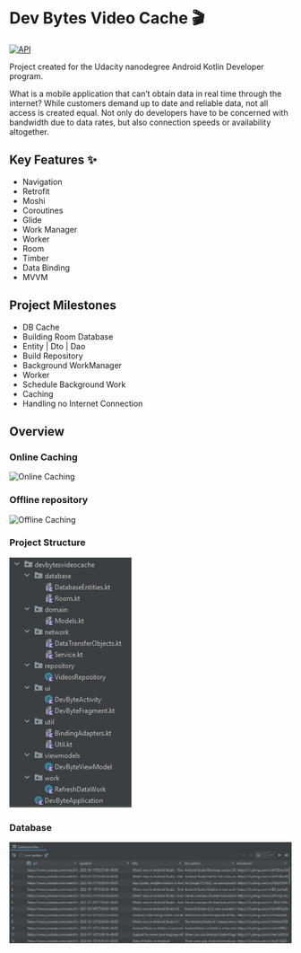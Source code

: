 # Dev Bytes Video Cache 🎬

[![API](https://img.shields.io/badge/API-24%2B-brightgreen.svg?style=flat)](https://android-arsenal.com/api?level=24)

Project created for the Udacity nanodegree Android Kotlin Developer program.

What is a mobile application that can’t obtain data in real time through the internet? While customers demand up to date and reliable data, not all access is created equal. Not only do developers have to be concerned with bandwidth due to data rates, but also connection speeds or availability altogether.

## Key Features ✨

- Navigation
- Retrofit
- Moshi
- Coroutines
- Glide
- Work Manager
- Worker
- Room
- Timber
- Data Binding
- MVVM

## Project Milestones

- DB Cache
- Building Room Database
- Entity | Dto | Dao
- Build Repository
- Background WorkManager
- Worker
- Schedule Background Work
- Caching
- Handling no Internet Connection

## Overview

### Online Caching

![Online Caching](images/OnlineCaching.gif)

### Offline repository

![Offline Caching](images/OfflineCaching.gif)

### Project Structure

![Project Structure](images/projectStructure.png)

### Database

![Database](images/db.png)